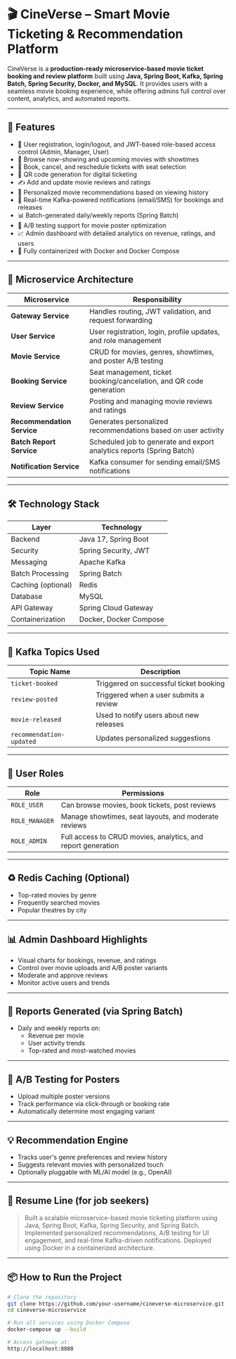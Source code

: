 
# 🎬 CineVerse – Smart Movie Ticketing & Recommendation Platform

CineVerse is a **production-ready microservice-based movie ticket booking and review platform** built using **Java, Spring Boot, Kafka, Spring Batch, Spring Security, Docker, and MySQL**. It provides users with a seamless movie booking experience, while offering admins full control over content, analytics, and automated reports.

---

## 🚀 Features

- 🔐 User registration, login/logout, and JWT-based role-based access control (Admin, Manager, User)
- 🎥 Browse now-showing and upcoming movies with showtimes
- 🎫 Book, cancel, and reschedule tickets with seat selection
- 📱 QR code generation for digital ticketing
- ✍️ Add and update movie reviews and ratings
- 🎯 Personalized movie recommendations based on viewing history
- 📢 Real-time Kafka-powered notifications (email/SMS) for bookings and releases
- 📊 Batch-generated daily/weekly reports (Spring Batch)
- 🧪 A/B testing support for movie poster optimization
- 📈 Admin dashboard with detailed analytics on revenue, ratings, and users
- 🐳 Fully containerized with Docker and Docker Compose

---

## 🧱 Microservice Architecture

| Microservice         | Responsibility                                                                 |
|----------------------|---------------------------------------------------------------------------------|
| **Gateway Service**        | Handles routing, JWT validation, and request forwarding                      |
| **User Service**           | User registration, login, profile updates, and role management               |
| **Movie Service**          | CRUD for movies, genres, showtimes, and poster A/B testing                  |
| **Booking Service**        | Seat management, ticket booking/cancelation, and QR code generation         |
| **Review Service**         | Posting and managing movie reviews and ratings                              |
| **Recommendation Service** | Generates personalized recommendations based on user activity               |
| **Batch Report Service**   | Scheduled job to generate and export analytics reports (Spring Batch)       |
| **Notification Service**   | Kafka consumer for sending email/SMS notifications                          |

---

## 🛠️ Technology Stack

| Layer            | Technology                     |
|------------------|-------------------------------|
| Backend          | Java 17, Spring Boot          |
| Security         | Spring Security, JWT          |
| Messaging        | Apache Kafka                  |
| Batch Processing | Spring Batch                  |
| Caching (optional) | Redis                        |
| Database         | MySQL                         |
| API Gateway      | Spring Cloud Gateway          |
| Containerization | Docker, Docker Compose        |

---

## 🔄 Kafka Topics Used

| Topic Name             | Description                                  |
|------------------------|----------------------------------------------|
| `ticket-booked`        | Triggered on successful ticket booking       |
| `review-posted`        | Triggered when a user submits a review       |
| `movie-released`       | Used to notify users about new releases      |
| `recommendation-updated` | Updates personalized suggestions           |

---

## 👤 User Roles

| Role           | Permissions                                                   |
|----------------|---------------------------------------------------------------|
| `ROLE_USER`    | Can browse movies, book tickets, post reviews                 |
| `ROLE_MANAGER` | Manage showtimes, seat layouts, and moderate reviews          |
| `ROLE_ADMIN`   | Full access to CRUD movies, analytics, and report generation  |

---

## ♻️ Redis Caching (Optional)

- Top-rated movies by genre
- Frequently searched movies
- Popular theatres by city

---

## 📊 Admin Dashboard Highlights

- Visual charts for bookings, revenue, and ratings
- Control over movie uploads and A/B poster variants
- Moderate and approve reviews
- Monitor active users and trends

---

## 📁 Reports Generated (via Spring Batch)

- Daily and weekly reports on:
  - Revenue per movie
  - User activity trends
  - Top-rated and most-watched movies

---

## 🧪 A/B Testing for Posters

- Upload multiple poster versions
- Track performance via click-through or booking rate
- Automatically determine most engaging variant

---

## 💡 Recommendation Engine

- Tracks user's genre preferences and review history
- Suggests relevant movies with personalized touch
- Optionally pluggable with ML/AI model (e.g., OpenAI)

---

## 💼 Resume Line (for job seekers)

> Built a scalable microservice-based movie ticketing platform using Java, Spring Boot, Kafka, Spring Security, and Spring Batch. Implemented personalized recommendations, A/B testing for UI engagement, and real-time Kafka-driven notifications. Deployed using Docker in a containerized architecture.

---

## 📦 How to Run the Project

```bash
# Clone the repository
git clone https://github.com/your-username/cineverse-microservice.git
cd cineverse-microservice

# Run all services using Docker Compose
docker-compose up --build

# Access gateway at:
http://localhost:8080

